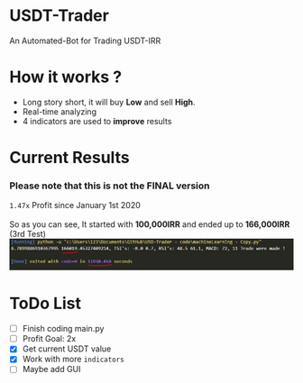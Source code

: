 # USDT-Trader
An Automated-Bot for Trading USDT-IRR

# How it works ?
- Long story short, it will buy **Low** and sell **High**.
- Real-time analyzing
- 4 indicators are used to **improve** results

# Current Results
### Please note that this is not the FINAL version
`1.47x` Profit since January 1st 2020
<br>
<br>
So as you can see, It started with **100,000IRR** and ended up to **166,000IRR** (3rd Test)
<img src="imgs/test3.JPG">
# ToDo List
- [ ] Finish coding main.py
- [ ] Profit Goal: 2x
- [X] Get current USDT value
- [X] Work with more `indicators`
- [ ] Maybe add GUI
